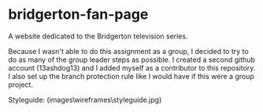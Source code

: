 # bridgerton-fan-page
A website dedicated to the Bridgerton television series. 

Because I wasn't able to do this assignment as a group, I decided to try to do as many of the group leader steps as possible. I created a second github account (13ashdog13) and I added myself as a contributor to this repository. I also set up the branch protection rule like I would have if this were a group project. 

Styleguide: (images\wireframes\styleguide.jpg)


